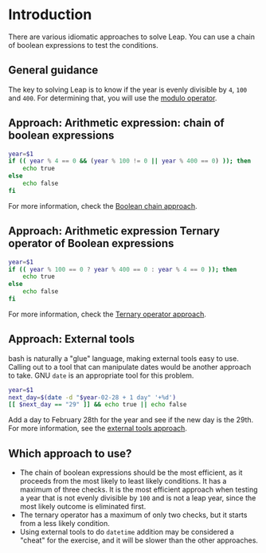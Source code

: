 # Introduction

There are various idiomatic approaches to solve Leap.
You can use a chain of boolean expressions to test the conditions.

## General guidance

The key to solving Leap is to know if the year is evenly divisible by `4`, `100` and `400`.
For determining that, you will use the [modulo operator][modulo-operator].

## Approach: Arithmetic expression: chain of boolean expressions

```bash
year=$1
if (( year % 4 == 0 && (year % 100 != 0 || year % 400 == 0) )); then
    echo true
else
    echo false
fi 
```

For more information, check the [Boolean chain approach][approach-boolean-chain].

## Approach: Arithmetic expression Ternary operator of Boolean expressions

```bash
year=$1
if (( year % 100 == 0 ? year % 400 == 0 : year % 4 == 0 )); then
    echo true
else
    echo false
fi 
```

For more information, check the [Ternary operator approach][approach-ternary-operator].

## Approach: External tools

bash is naturally a "glue" language, making external tools easy to use.
Calling out to a tool that can manipulate dates would be another approach to take.
GNU `date` is an appropriate tool for this problem.

```bash
year=$1
next_day=$(date -d "$year-02-28 + 1 day" '+%d')
[[ $next_day == "29" ]] && echo true || echo false
```

Add a day to February 28th for the year and see if the new day is the 29th. For more information, see the [external tools approach][approach-external-tools].

## Which approach to use?

- The chain of boolean expressions should be the most efficient, as it proceeds from the most likely to least likely conditions.
It has a maximum of three checks.
It is the most efficient approach when testing a year that is not evenly divisible by `100` and is not a leap year, since the most likely outcome is eliminated first.
- The ternary operator has a maximum of only two checks, but it starts from a less likely condition.
- Using external tools to do `datetime` addition may be considered a "cheat" for the exercise, and it will be slower than the other approaches.

[modulo-operator]: https://www.gnu.org/software/bash/manual/bash.html#Shell-Arithmetic
[approach-boolean-chain]: https://exercism.org/tracks/bash/exercises/leap/approaches/boolean-chain
[approach-ternary-operator]: https://exercism.org/tracks/bash/exercises/leap/approaches/ternary-operator
[approach-external-tools]: https://exercism.org/tracks/bash/exercises/leap/approaches/external-tools
